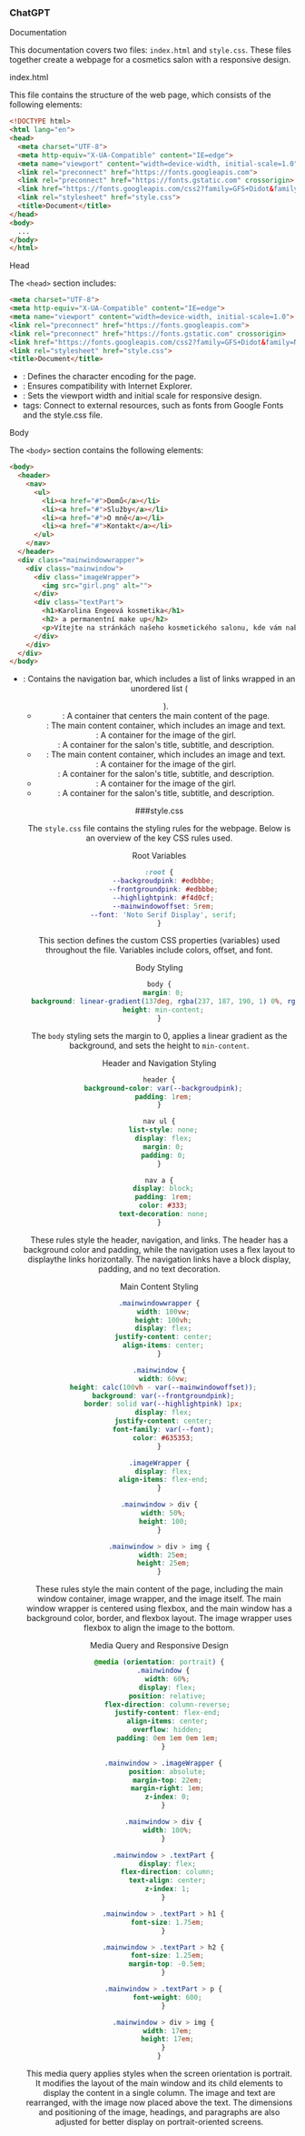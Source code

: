 
### ChatGPT
Documentation

This documentation covers two files: `index.html` and `style.css`. These files together create a webpage for a cosmetics salon with a responsive design.

index.html

This file contains the structure of the web page, which consists of the following elements:

```html
<!DOCTYPE html>
<html lang="en">
<head>
  <meta charset="UTF-8">
  <meta http-equiv="X-UA-Compatible" content="IE=edge">
  <meta name="viewport" content="width=device-width, initial-scale=1.0">
  <link rel="preconnect" href="https://fonts.googleapis.com">
  <link rel="preconnect" href="https://fonts.gstatic.com" crossorigin>
  <link href="https://fonts.googleapis.com/css2?family=GFS+Didot&family=Noto+Serif+Display:wght@100&display=swap" rel="stylesheet">
  <link rel="stylesheet" href="style.css">
  <title>Document</title>
</head>
<body>
  ...
</body>
</html>

```

Head

The `<head>` section includes:

```html
<meta charset="UTF-8">
<meta http-equiv="X-UA-Compatible" content="IE=edge">
<meta name="viewport" content="width=device-width, initial-scale=1.0">
<link rel="preconnect" href="https://fonts.googleapis.com">
<link rel="preconnect" href="https://fonts.gstatic.com" crossorigin>
<link href="https://fonts.googleapis.com/css2?family=GFS+Didot&family=Noto+Serif+Display:wght@100&display=swap" rel="stylesheet">
<link rel="stylesheet" href="style.css">
<title>Document</title>

```

- <meta charset="UTF-8">: Defines the character encoding for the page.
- <meta http-equiv="X-UA-Compatible" content="IE=edge">: Ensures compatibility with Internet Explorer.
- <meta name="viewport" content="width=device-width, initial-scale=1.0">: Sets the viewport width and initial scale for responsive design.
- <link> tags: Connect to external resources, such as fonts from Google Fonts and the style.css file.

Body

The `<body>` section contains the following elements:

```html
<body>
  <header>
    <nav>
      <ul>
        <li><a href="#">Domů</a></li>
        <li><a href="#">Služby</a></li>
        <li><a href="#">O mně</a></li>
        <li><a href="#">Kontakt</a></li>
      </ul>
    </nav>
  </header>
  <div class="mainwindowwrapper">
    <div class="mainwindow">
      <div class="imageWrapper">
        <img src="girl.png" alt="">
      </div>
      <div class="textPart">
        <h1>Karolina Engeová kosmetika</h1>
        <h2> a permanentní make up</h2>
        <p>Vítejte na stránkách našeho kosmetického salonu, kde vám nabízíme profesionální péči o vaše tělo. Jsme tu pro vás, abychom vám pomohli zlepšit váš vzhled a pocit pohody. Zarezervujte si nyní návštěvu a užijte si okamžik klidu a relaxace.</p>
      </div>
    </div>
  </div>
</body>

```


- <header>: Contains the navigation bar, which includes a list of links wrapped in an unordered list (<ul>).
- <div class="mainwindowwrapper">: A container that centers the main content of the page.<div class="mainwindow">: The main content container, which includes an image and text.<div class="imageWrapper">: A container for the image of the girl.<div class="textPart">: A container for the salon's title, subtitle, and description.
- <div class="mainwindow">: The main content container, which includes an image and text.<div class="imageWrapper">: A container for the image of the girl.<div class="textPart">: A container for the salon's title, subtitle, and description.
- <div class="imageWrapper">: A container for the image of the girl.
- <div class="textPart">: A container for the salon's title, subtitle, and description.

###style.css

The `style.css` file contains the styling rules for the webpage. Below is an overview of the key CSS rules used.

Root Variables

```css
:root {
  --backgroudpink: #edbbbe;
  --frontgroundpink: #edbbbe;
  --highlightpink: #f4d0cf;
  --mainwindowoffset: 5rem;
  --font: 'Noto Serif Display', serif;
}

```

This section defines the custom CSS properties (variables) used throughout the file. Variables include colors, offset, and font.

Body Styling

```css
body {
  margin: 0;
  background: linear-gradient(137deg, rgba(237, 187, 190, 1) 0%, rgba(244, 208, 207, 1) 45%, rgba(237, 187, 190, 1) 100%);
  height: min-content;
}

```

The `body` styling sets the margin to 0, applies a linear gradient as the background, and sets the height to `min-content`.

Header and Navigation Styling

```css
header {
  background-color: var(--backgroudpink);
  padding: 1rem;
}

nav ul {
  list-style: none;
  display: flex;
  margin: 0;
  padding: 0;
}

nav a {
  display: block;
  padding: 1rem;
  color: #333;
  text-decoration: none;
}

```

These rules style the header, navigation, and links. The header has a background color and padding, while the navigation uses a flex layout to displaythe links horizontally. The navigation links have a block display, padding, and no text decoration.

Main Content Styling

```css
.mainwindowwrapper {
  width: 100vw;
  height: 100vh;
  display: flex;
  justify-content: center;
  align-items: center;
}

.mainwindow {
  width: 60vw;
  height: calc(100vh - var(--mainwindowoffset));
  background: var(--frontgroundpink);
  border: solid var(--highlightpink) 1px;
  display: flex;
  justify-content: center;
  font-family: var(--font);
  color: #635353;
}

.imageWrapper {
  display: flex;
  align-items: flex-end;
}

.mainwindow > div {
  width: 50%;
  height: 100;
}

.mainwindow > div > img {
  width: 25em;
  height: 25em;
}

```

These rules style the main content of the page, including the main window container, image wrapper, and the image itself. The main window wrapper is centered using flexbox, and the main window has a background color, border, and flexbox layout. The image wrapper uses flexbox to align the image to the bottom.

Media Query and Responsive Design

```css
@media (orientation: portrait) {
  .mainwindow {
    width: 60%;
    display: flex;
    position: relative;
    flex-direction: column-reverse;
    justify-content: flex-end;
    align-items: center;
    overflow: hidden;
    padding: 0em 1em 0em 1em;
  }

  .mainwindow > .imageWrapper {
    position: absolute;
    margin-top: 22em;
    margin-right: 1em;
    z-index: 0;
  }

  .mainwindow > div {
    width: 100%;
  }

  .mainwindow > .textPart {
    display: flex;
    flex-direction: column;
    text-align: center;
    z-index: 1;
  }

  .mainwindow > .textPart > h1 {
    font-size: 1.75em;
  }

  .mainwindow > .textPart > h2 {
    font-size: 1.25em;
    margin-top: -0.5em;
  }

  .mainwindow > .textPart > p {
    font-weight: 600;
  }

  .mainwindow > div > img {
    width: 17em;
    height: 17em;
  }
}

```

This media query applies styles when the screen orientation is portrait. It modifies the layout of the main window and its child elements to display the content in a single column. The image and text are rearranged, with the image now placed above the text. The dimensions and positioning of the image, headings, and paragraphs are also adjusted for better display on portrait-oriented screens.

